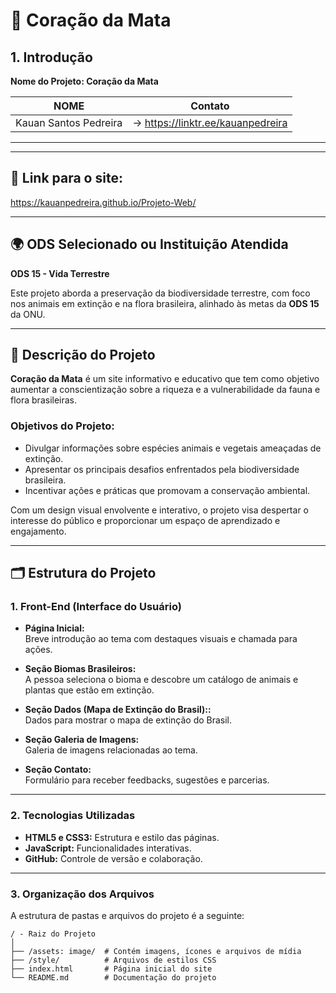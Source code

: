 # 🌳 **Coração da Mata**

## 1. Introdução

**Nome do Projeto: Coração da Mata**

NOME                               |Contato
-----------------------------------|----------------------------------------
Kauan Santos Pedreira              |-> https://linktr.ee/kauanpedreira
----------------------------------------------------------------------------

---

## 🔎 **Link para o site:**

https://kauanpedreira.github.io/Projeto-Web/

---

## 🌍 **ODS Selecionado ou Instituição Atendida**
**ODS 15 - Vida Terrestre**  

Este projeto aborda a preservação da biodiversidade terrestre, com foco nos animais em extinção e na flora brasileira, alinhado às metas da **ODS 15** da ONU.

---

## 📖 **Descrição do Projeto**
**Coração da Mata** é um site informativo e educativo que tem como objetivo aumentar a conscientização sobre a riqueza e a vulnerabilidade da fauna e flora brasileiras.

### **Objetivos do Projeto**:
- Divulgar informações sobre espécies animais e vegetais ameaçadas de extinção.  
- Apresentar os principais desafios enfrentados pela biodiversidade brasileira.  
- Incentivar ações e práticas que promovam a conservação ambiental.  

Com um design visual envolvente e interativo, o projeto visa despertar o interesse do público e proporcionar um espaço de aprendizado e engajamento.

---

## 🗂️ **Estrutura do Projeto**

### **1. Front-End (Interface do Usuário)**
- **Página Inicial:**  
  Breve introdução ao tema com destaques visuais e chamada para ações.  

- **Seção Biomas Brasileiros:**  
  A pessoa seleciona o bioma e descobre um catálogo de animais e plantas que estão em extinção.  

- **Seção Dados (Mapa de Extinção do Brasil)::**  
  Dados para mostrar o mapa de extinção do Brasil.

- **Seção Galeria de Imagens:**  
  Galeria de imagens relacionadas ao tema.

- **Seção Contato:**  
  Formulário para receber feedbacks, sugestões e parcerias.

---


### **2. Tecnologias Utilizadas**
- **HTML5 e CSS3:** Estrutura e estilo das páginas.  
- **JavaScript:** Funcionalidades interativas.  
- **GitHub:** Controle de versão e colaboração.  

---

### **3. Organização dos Arquivos**
A estrutura de pastas e arquivos do projeto é a seguinte:

```plaintext
/ - Raiz do Projeto
│
├── /assets: image/  # Contém imagens, ícones e arquivos de mídia
├── /style/          # Arquivos de estilos CSS
├── index.html       # Página inicial do site
└── README.md        # Documentação do projeto
